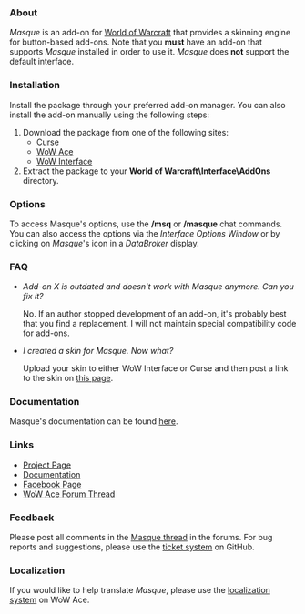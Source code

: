 ### About ###

*Masque* is an add-on for [World of Warcraft](http://us.battle.net/wow) that provides a skinning engine for button-based add-ons. Note that you **must** have an add-on that supports *Masque* installed in order to use it. *Masque* does **not** support the default interface.

### Installation ###

Install the package through your preferred add-on manager. You can also install the add-on manually using the following steps:

1. Download the package from one of the following sites:
    - [Curse](http://www.curse.com/addons/wow/masque)
    - [WoW Ace](http://www.wowace.com/addons/masque)
    - [WoW Interface](http://www.wowinterface.com/downloads/info12097)
2. Extract the package to your **World of Warcraft\Interface\AddOns** directory.

### Options ###

To access Masque's options, use the **/msq** or **/masque** chat commands. You can also access the options via the *Interface Options Window* or by clicking on *Masque*'s icon in a *DataBroker* display.

### FAQ ###

- *Add-on X is outdated and doesn't work with Masque anymore. Can you fix it?*

    No. If an author stopped development of an add-on, it's probably best that you find a replacement. I will not maintain special compatibility code for add-ons.

- *I created a skin for Masque. Now what?*

    Upload your skin to either WoW Interface or Curse and then post a link to the skin on [this page](http://www.wowace.com/addons/masque/pages/skin-list).

### Documentation ###

Masque's documentation can be found [here](http://www.wowace.com/addons/masque/pages).

### Links ###

- [Project Page](http://www.wowace.com/addons/masque)
- [Documentation](http://www.wowace.com/addons/masque/pages)
- [Facebook Page](https://www.facebook.com/masqueui)
- [WoW Ace Forum Thread](http://forums.wowace.com/showthread.php?t=19661)

### Feedback ###

Please post all comments in the [Masque thread](http://forums.wowace.com/showthread.php?t=19661) in the forums. For bug reports and suggestions, please use the [ticket system](https://github.com/stormfx/masque/issues) on GitHub.

### Localization ###

If you would like to help translate *Masque*, please use the [localization system](http://www.wowace.com/addons/masque/localization) on WoW Ace.
